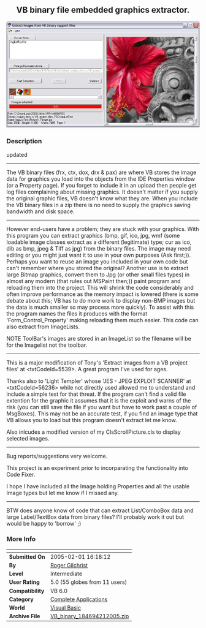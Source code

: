 ﻿<div align="center">

## VB binary file embedded graphics extractor\.

<img src="PIC20051312223362455.jpg">
</div>

### Description

updated

----

The VB binary files (frx, ctx, dox, drx & pax) are where VB stores the image data for graphics you load into the objects from the IDE Properties window (or a Property page). If you forget to include it in an upload then people get log files complaining about missing graphics. It doesn't matter if you supply the original graphic files, VB doesn't know what they are. When you include the VB binary files in a zip there is no need to supply the graphics saving bandwidth and disk space.

----

However end-users have a problem; they are stuck with your graphics. With this program you can extract graphics (bmp, gif, ico, jpg, wmf (some loadable image classes extract as a different (legitimate) type; cur as ico, dib as bmp, jpeg & Tiff as jpg) from the binary files. The image may need editing or you might just want it to use in your own purposes (Ask first;)). Perhaps you want to reuse an image you included in your own code but can't remember where you stored the original? Another use is to extract large Bitmap graphics, convert them to Jpg (or other small files types) in almost any modern (that rules out MSPaint then;)) paint program and reloading them into the project. This will shrink the code considerably and often improve performance as the memory impact is lowered (there is some debate about this; VB has to do more work to display non-BMP images but the data is much smaller so may process more quickly). To assist with this the program names the files it produces with the format 'Form_Control_Property' making reloading them much easier. This code can also extract from ImageLists.

NOTE ToolBar's images are stored in an ImageList so the filename will be for the Imagelist not the toolbar.

----

This is a major modification of Tony's 'Extract images from a VB project files' at <txtCodeId=5539>. A great program I've used for ages.

Thanks also to 'Light Templer' whose 'JES - JPEG EXPLOIT SCANNER' at <txtCodeId=56236> while not directly used allowed me to understand and include a simple test for that threat. If the program can't find a valid file extention for the graphic it assumes that it is the exploit and warns of the risk (you can still save the file if you want but have to work past a couple of MsgBoxes). This may not be an accurate test, if you find an image type that VB allows you to load but this program doesn't extract let me know.

Also inlcudes a modified version of my ClsScrollPicture.cls to display selected images.

----

Bug reports/suggestions very welcome.

This project is an experiment prior to incorparating the functionality into Code Fixer.

I hope I have included all the Image holding Properties and all the usable Image types but let me know if I missed any.

----

BTW does anyone know of code that can extract List/ComboBox data and large Label/TextBox data from binary files? I'll probably work it out but would be happy to 'borrow' ;)
 
### More Info
 


<span>             |<span>
---                |---
**Submitted On**   |2005-02-01 16:18:12
**By**             |[Roger Gilchrist](https://github.com/Planet-Source-Code/PSCIndex/blob/master/ByAuthor/roger-gilchrist.md)
**Level**          |Intermediate
**User Rating**    |5.0 (55 globes from 11 users)
**Compatibility**  |VB 6\.0
**Category**       |[Complete Applications](https://github.com/Planet-Source-Code/PSCIndex/blob/master/ByCategory/complete-applications__1-27.md)
**World**          |[Visual Basic](https://github.com/Planet-Source-Code/PSCIndex/blob/master/ByWorld/visual-basic.md)
**Archive File**   |[VB\_binary\_184694212005\.zip](https://github.com/Planet-Source-Code/roger-gilchrist-vb-binary-file-embedded-graphics-extractor__1-58589/archive/master.zip)








